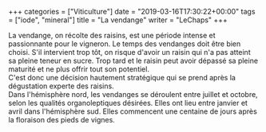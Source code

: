 +++
categories = ["Viticulture"]
date = "2019-03-16T17:30:22+00:00"
tags = ["iode", "mineral"] 
title = "La vendange"
writer = "LeChaps"
+++

La vendange, on récolte des raisins, est une période intense et passionnante pour le vigneron. Le temps des vendanges doit être bien choisi. S'il intervient trop tôt, on risque d'avoir un raisin qui n'a pas atteint sa pleine teneur en sucre. Trop tard et le raisin peut avoir dépassé sa pleine maturité et ne plus offrir tout son potentiel.  
C'est donc une décision hautement stratégique qui se prend après la dégustation experte des raisins.  
Dans l'hémisphère nord, les vendanges se déroulent entre juillet et octobre, selon les qualités organoleptiques désirées. Elles ont lieu entre janvier et avril dans l'hémisphère sud. Elles commencent une centaine de jours après la floraison des pieds de vignes.
